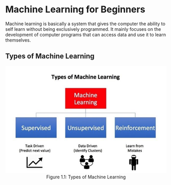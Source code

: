 # Machine Learning for Beginners
Machine learning is basically a system that gives the computer the ability to self learn without being exclusively programmed. It mainly focuses on the development of computer programs that can access data and use it to learn themselves.

## Types of Machine Learning

<p align="center">
<img src="./Figures/ML1.JPG"></br>
Figure 1.1: Types of Machine Learning 
</br></br>

